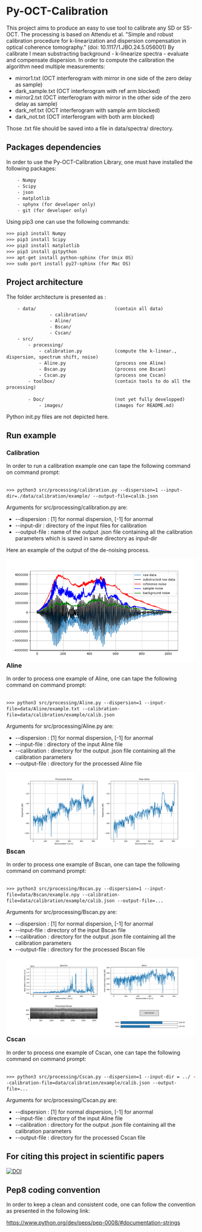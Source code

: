 # Py-OCT-Calibration

This project aims to produce an easy to use tool to calibrate any SD or SS-OCT.
The processing is based on Attendu et al. "Simple and robust calibration procedure for k-linearization and dispersion compensation in optical coherence tomography." (doi: 10.1117/1.JBO.24.5.056001)
By calibrate I mean substracting background - k-linearize spectra - evaluate and compensate dispersion. In order to compute the calibration the algorithm need multiple measurements:
* mirror1.txt         (OCT interferogram with mirror in one side of the zero delay as sample)
* dark_sample.txt     (OCT interferogram with ref arm blocked)
* mirror2.txt         (OCT interferogram with mirror in the other side of the zero delay as sample)
* dark_ref.txt        (OCT interferogram with sample arm blocked)
* dark_not.txt        (OCT interferogram with both arm blocked)

Those .txt file should be saved into a file in data/spectra/<dir-name> directory.

## Packages dependencies

In order to use the Py-OCT-Calibration Library, one must have installed the following packages:

```
    - Numpy
    - Scipy
    - json
    - matplotlib
    - sphynx (for developer only)
    - git (for developer only)

```

Using pip3 one can use the following commands:

```console
>>> pip3 install Numpy
>>> pip3 install Scipy
>>> pip3 install matplotlib
>>> pip3 install gitpython
>>> apt-get install python-sphinx (for Unix OS)
>>> sudo port install py27-sphinx (for Mac OS)
```

## Project architecture

The folder architecture is presented as :

```
    - data/                             (contain all data)
                - calibration/
                - Aline/
                - Bscan/
                - Cscan/
    - src/
        - processing/                
            - calibration.py            (compute the k-linear., dispersion, spectrum shift, noise)
            - Aline.py                  (process one Aline)
            - Bscan.py                  (process one Bscan)
            - Cscan.py                  (process one Cscan)
        - toolbox/                      (contain tools to do all the processing)

        - Doc/                          (not yet fully developped)
            - images/                   (images for README.md)

```
Python init.py files are not depicted here.

## Run example

### Calibration

In order to run a calibration example one can tape the following command on command prompt:

```console

>>> python3 src/processing/calibration.py --dispersion=1 --input-dir=./data/calibration/example/ --output-file=calib.json

```

Arguments for src/processing/calibration.py are:

* --dispersion : [1] for normal dispersion, [-1] for anormal
* --input-dir : directory of the input files for calibration
* --output-file : name of the output .json file containing all the calibration parameters which is saved in same directory as input-dir

Here an example of the output of the de-noising process.

<img src=".\doc\images\Figure_1.png"
     alt="spectrum de-noising"
     style="float: left; margin-right: 10px;" />


### Aline

In order to process one example of Aline, one can tape the following command on command prompt:

```console

>>> python3 src/processing/Aline.py --dispersion=1 --input-file=data/Aline/example.txt --calibration-file=data/calibration/example/calib.json

```

Arguments for src/processing/Aline.py are:

* --dispersion : [1] for normal dispersion, [-1] for anormal
* --input-file : directory of the input Aline file
* --calibration : directory for the output .json file containing all the calibration parameters
* --output-file : directory for the processed Aline file

<img src=".\doc\images\Figure_2.png"
     alt="spectrum de-noising"
     style="float: left; margin-right: 10px;" />


### Bscan

In order to process one example of Bscan, one can tape the following command on command prompt:

```console

>>> python3 src/processing/Bscan.py --dispersion=1 --input-file=data/Bscan/example.npy --calibration-file=data/calibration/example/calib.json --output-file=...

```

Arguments for src/processing/Bscan.py are:

* --dispersion : [1] for normal dispersion, [-1] for anormal
* --input-file : directory of the input Bscan file
* --calibration : directory for the output .json file containing all the calibration parameters
* --output-file : directory for the processed Bscan file

<img src=".\doc\images\Figure_3.png"
     alt="spectrum de-noising"
     style="float: left; margin-right: 10px;" />


### Cscan

In order to process one example of Cscan, one can tape the following command on command prompt:

```console

>>> python3 src/processing/Cscan.py --dispersion=1 --input-dir = ../ --calibration-file=data/calibration/example/calib.json --output-file=...

```

Arguments for src/processing/Cscan.py are:

* --dispersion : [1] for normal dispersion, [-1] for anormal
* --input-file : directory of the input Aline file
* --calibration : directory for the output .json file containing all the calibration parameters
* --output-file : directory for the processed Cscan file


## For citing this project in scientific papers

<a href="https://zenodo.org/badge/latestdoi/188613450"><img src="https://zenodo.org/badge/188613450.svg" alt="DOI"></a>

## Pep8 coding convention

In order to keep a clean and consistent code, one can follow the convention as presented in the following link:

https://www.python.org/dev/peps/pep-0008/#documentation-strings
